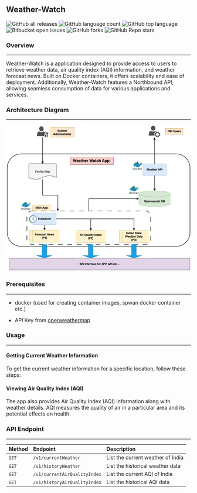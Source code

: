 ## Weather-Watch

![GitHub all releases](https://img.shields.io/github/downloads/amolpratap-singh/Weather-Watch/total)
![GitHub language count](https://img.shields.io/github/languages/count/amolpratap-singh/Weather-Watch)
![GitHub top language](https://img.shields.io/github/languages/top/amolpratap-singh/Weather-Watch?color=green)
![Bitbucket open issues](https://img.shields.io/bitbucket/issues/amolpratap-singh/Weather-Watch)
![GitHub forks](https://img.shields.io/github/forks/amolpratap-singh/Weather-Watch?style=social)
![GitHub Repo stars](https://img.shields.io/github/stars/amolpratap-singh/Weather-Watch?style=social)

### Overview
---

Weather-Watch is a application designed to provide access to users to retrieve weather data, air quality index (AQI) information, and weather forecast news. Built on Docker containers, it offers scalability and ease of deployment. Additionally, Weather-Watch features a Northbound API, allowing seamless consumption of data for various applications and services.

<!-- Todo explain each microservice
#### Component level description
-->

### Architecture Diagram
---
![Architecture Diagram](resources/Weather_Watch.jpg)

### Prerequisites
---
* docker (used for creating container images, spwan docker container etc.)

* API Key from [openweathermap](https://home.openweathermap.org/)


### Usage
---

<!--
##### Todod provide how to bring up and use the curl command and provide a video documentation
docker cli to make up

####
curl command to utlize
--> 

#### Getting Current Weather Information

To get the current weather information for a specific location, follow these steps:

<!-- 
1. **Open the Weather App**:
2. **Search for Location**: Enter the name of the location for which you want to get weather information in the search bar.
3. **View Weather Details**: Once the location is selected, the app will display the current weather information, including temperature, humidity, wind speed, and Air Quality Index (AQI).
-->

#### Viewing Air Quality Index (AQI)

The app also provides Air Quality Index (AQI) information along with weather details. AQI measures the quality of air in a particular area and its potential effects on health.


### API Endpoint
---

<!-- API Endpoint with Params as well as post method jwt token to be implemented with user login -->

| Method | Endpoint | Description |
|:-------|:---------|:------------|
| <code>GET</code> | <code>/v1/currentWeather</code> | List the current weather of India |
| <code>GET</code> | <code>/v1/historyWeather</code> | List the historical weather data |
| <code>GET</code> | <code>/v1/currentAirQualityIndex</code> | List the current AQI of India |
| <code>GET</code> | <code>/v1/historyAirQualityIndex</code> | List the historical AQI data |